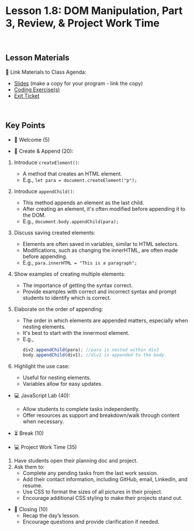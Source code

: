 # Lesson 1.8: DOM Manipulation, Part 3, Review, & Project Work Time

<br>

## Lesson Materials

📖 Link Materials to Class Agenda:
- [Slides](https://docs.google.com/presentation/d/1sZj3ENnnILyUpDmOK9Wiq_maRGFWj0Qh47ATeRDUi50/edit?usp=sharing) (make a copy for your program - link the copy)
- [Coding Exercise(s)](https://github.com/itscodenation/flw1-u1l8-23-24-student-exercises)
- [Exit Ticket](https://forms.gle/fn6JemSUY7hUiGCD7)

<br>

## Key Points

- 👋 Welcome (5)


- 🔄 Create & Append (20):
1. Introduce `createElement()`:
   - A method that creates an HTML element.
   - E.g., `let para = document.createElement("p");`

2. Introduce `appendChild()`:
   - This method appends an element as the last child.
   - After creating an element, it's often modified before appending it to the DOM.
   - E.g., `document.body.appendChild(para);`

3. Discuss saving created elements:
   - Elements are often saved in variables, similar to HTML selectors.
   - Modifications, such as changing the innerHTML, are often made before appending.
   - E.g., `para.innerHTML = "This is a paragraph";`

4. Show examples of creating multiple elements:
   - The importance of getting the syntax correct.
   - Provide examples with correct and incorrect syntax and prompt students to identify which is correct.

5. Elaborate on the order of appending:
   - The order in which elements are appended matters, especially when nesting elements.
   - It's best to start with the innermost element.
   - E.g., 
     ```javascript
     div2.appendChild(para); //para is nested within div2
     body.appendChild(div1); //div1 is appended to the body
     ```

6. Highlight the use case:
   - Useful for nesting elements.
   - Variables allow for easy updates.

- 💻 JavaScript Lab (40):
   - Allow students to complete tasks independently.
   - Offer resources as support and breakdown/walk through content when necessary.

- ⏳ Break (10)

- 💻 Project Work Time (35)
1. Have students open their planning doc and project.
2. Ask them to:
   - Complete any pending tasks from the last work session.
   - Add their contact information, including GitHub, email, LinkedIn, and resume.
   - Use CSS to format the sizes of all pictures in their project.
   - Encourage additional CSS styling to make their projects stand out.

- 👋 Closing (10)
    - Recap the day’s lesson.
    - Encourage questions and provide clarification if needed.

